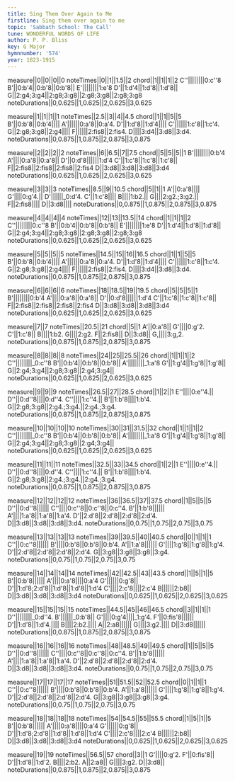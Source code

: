 ```yaml
---
title: Sing Them Over Again to Me
firstline: Sing them over again to me
topic: 'Sabbath School: The Call'
tune: WONDERFUL WORDS OF LIFE
author: P. P. Bliss
key: G Major
hymnnumber: '574'
year: 1823-1915
---
```

measure||0||0||0||0
noteTimes||0||1||1.5||2
chord||1||1||1||2
C''||||||||0:c''8
B'||0:b'4||0:b'8||0:b'8||
E'||||||||1:e'8
D'||1:d'4||1:d'8||1:d'8||
G||2:g4;3:g4||2:g8;3:g8||2:g8;3:g8||2:g8;3:g8
noteDurations||0,0.625||1,0.625||2,0.625||3,0.625

measure||1||1||1||1
noteTimes||2.5||3||4||4.5
chord||1||1||5||5
B'||0:b'8||0:b'4||||
A'||||||0:a'8||0:a'4.
D'||1:d'8||1:d'4||||
C'||||||1:c'8||1:c'4.
G||2:g8;3:g8||2:g4||||
F||||||2:fis8||2:fis4.
D||||3:d4||3:d8||3:d4.
noteDurations||0,0.875||1,0.875||2,0.875||3,0.875

measure||2||2||2||2
noteTimes||6||6.5||7||7.5
chord||5||5||5||1
B'||||||||0:b'4
A'||||0:a'8||0:a'8||
D'||0:d'8||||||1:d'4
C'||1:c'8||1:c'8||1:c'8||
F||2:fis8||2:fis8||2:fis8||2:fis4
D||3:d8||3:d8||3:d8||3:d4
noteDurations||0,0.625||1,0.625||2,0.625||3,0.625

measure||3||3||3
noteTimes||8.5||9||10.5
chord||5||1||1
A'||0:a'8||||
G'||||0:g'4.||
D'||||||_0:d'4.
C'||1:c'8||||
B||||1:b2.||
G||||2:g2.;3:g2.||
F||2:fis8||||
D||3:d8||||
noteDurations||0,0.875||1,0.875||2,0.875||3,0.875

measure||4||4||4||4
noteTimes||12||13||13.5||14
chord||1||1||1||2
C''||||||||0:c''8
B'||0:b'4||0:b'8||0:b'8||
E'||||||||1:e'8
D'||1:d'4||1:d'8||1:d'8||
G||2:g4;3:g4||2:g8;3:g8||2:g8;3:g8||2:g8;3:g8
noteDurations||0,0.625||1,0.625||2,0.625||3,0.625

measure||5||5||5||5
noteTimes||14.5||15||16||16.5
chord||1||1||5||5
B'||0:b'8||0:b'4||||
A'||||||0:a'8||0:a'4.
D'||1:d'8||1:d'4||||
C'||||||1:c'8||1:c'4.
G||2:g8;3:g8||2:g4||||
F||||||2:fis8||2:fis4.
D||||3:d4||3:d8||3:d4.
noteDurations||0,0.875||1,0.875||2,0.875||3,0.875

measure||6||6||6||6
noteTimes||18||18.5||19||19.5
chord||5||5||5||1
B'||||||||0:b'4
A'||||0:a'8||0:a'8||
D'||0:d'8||||||1:d'4
C'||1:c'8||1:c'8||1:c'8||
F||2:fis8||2:fis8||2:fis8||2:fis4
D||3:d8||3:d8||3:d8||3:d4
noteDurations||0,0.625||1,0.625||2,0.625||3,0.625

measure||7||7
noteTimes||20.5||21
chord||5||1
A'||0:a'8||
G'||||0:g'2.
C'||1:c'8||
B||||1:b2.
G||||2:g2.
F||2:fis8||
D||3:d8||
G,||||3:g,2.
noteDurations||0,0.875||1,0.875||2,0.875||3,0.875

measure||8||8||8||8
noteTimes||24||25||25.5||26
chord||1||1||1||2
C''||||||||_0:c''8
B'||0:b'4||0:b'8||0:b'8||
A'||||||||_1:a'8
G'||1:g'4||1:g'8||1:g'8||
G||2:g4;3:g4||2:g8;3:g8||2:g4;3:g4||
noteDurations||0,0.625||1,0.625||2,0.625||3,0.625

measure||9||9||9
noteTimes||26.5||27||28.5
chord||1||2||1
E''||||0:e''4.||
D''||0:d''8||||0:d''4.
C''||||1:c''4.||
B'||1:b'8||||1:b'4.
G||2:g8;3:g8||2:g4.;3:g4.||2:g4.;3:g4.
noteDurations||0,0.875||1,0.875||2,0.875||3,0.875

measure||10||10||10||10
noteTimes||30||31||31.5||32
chord||1||1||1||2
C''||||||||_0:c''8
B'||0:b'4||0:b'8||0:b'8||
A'||||||||_1:a'8
G'||1:g'4||1:g'8||1:g'8||
G||2:g4;3:g4||2:g8;3:g8||2:g4;3:g4||
noteDurations||0,0.625||1,0.625||2,0.625||3,0.625

measure||11||11||11
noteTimes||32.5||33||34.5
chord||1||2||1
E''||||0:e''4.||
D''||0:d''8||||0:d''4.
C''||||1:c''4.||
B'||1:b'8||||1:b'4.
G||2:g8;3:g8||2:g4.;3:g4.||2:g4.;3:g4.
noteDurations||0,0.875||1,0.875||2,0.875||3,0.875

measure||12||12||12||12
noteTimes||36||36.5||37||37.5
chord||1||5||5||5
D''||0:d''8||||||
C''||||0:c''8||0:c''8||0:c''4.
B'||1:b'8||||||
A'||||1:a'8||1:a'8||1:a'4.
D'||2:d'8||2:d'8||2:d'8||2:d'4.
D||3:d8||3:d8||3:d8||3:d4.
noteDurations||0,0.75||1,0.75||2,0.75||3,0.75

measure||13||13||13||13
noteTimes||39||39.5||40||40.5
chord||0||1||1||1
C''||0:c''8||||||
B'||||0:b'8||0:b'8||0:b'4.
A'||1:a'8||||||
G'||||1:g'8||1:g'8||1:g'4.
D'||2:d'8||2:d'8||2:d'8||2:d'4.
G||3:g8||3:g8||3:g8||3:g4.
noteDurations||0,0.75||1,0.75||2,0.75||3,0.75

measure||14||14||14||14
noteTimes||42||42.5||43||43.5
chord||1||5||1||5
B'||0:b'8||||||
A'||||0:a'8||||0:a'4
G'||||||0:g'8||
D'||1:d'8;2:d'8||1:d'8||1:d'8||1:d'4
C'||||2:c'8||||2:c'4
B||||||2:b8||
D||3:d8||3:d8||3:d8||3:d4
noteDurations||0,0.625||1,0.625||2,0.625||3,0.625

measure||15||15||15||15
noteTimes||44.5||45||46||46.5
chord||3||1||1||1
D''||||||||_0:d''4.
B'||||||_0:b'8||
G'||||0:g'4||||_1:g'4.
F'||0:fis'8||||||
D'||1:d'8||1:d'4.||||
B||||2:b2.||||
A||2:a8||||||
G||||3:g2.||||
D||3:d8||||||
noteDurations||0,0.875||1,0.875||2,0.875||3,0.875

measure||16||16||16||16
noteTimes||48||48.5||49||49.5
chord||1||5||5||5
D''||0:d''8||||||
C''||||0:c''8||0:c''8||0:c''4.
B'||1:b'8||||||
A'||||1:a'8||1:a'8||1:a'4.
D'||2:d'8||2:d'8||2:d'8||2:d'4.
D||3:d8||3:d8||3:d8||3:d4.
noteDurations||0,0.75||1,0.75||2,0.75||3,0.75

measure||17||17||17||17
noteTimes||51||51.5||52||52.5
chord||0||1||1||1
C''||0:c''8||||||
B'||||0:b'8||0:b'8||0:b'4.
A'||1:a'8||||||
G'||||1:g'8||1:g'8||1:g'4.
D'||2:d'8||2:d'8||2:d'8||2:d'4.
G||3:g8||3:g8||3:g8||3:g4.
noteDurations||0,0.75||1,0.75||2,0.75||3,0.75

measure||18||18||18||18
noteTimes||54||54.5||55||55.5
chord||1||5||1||5
B'||0:b'8||||||
A'||||0:a'8||||0:a'4
G'||||||0:g'8||
D'||1:d'8;2:d'8||1:d'8||1:d'8||1:d'4
C'||||2:c'8||||2:c'4
B||||||2:b8||
D||3:d8||3:d8||3:d8||3:d4
noteDurations||0,0.625||1,0.625||2,0.625||3,0.625

measure||19||19
noteTimes||56.5||57
chord||3||1
G'||||0:g'2.
F'||0:fis'8||
D'||1:d'8||1:d'2.
B||||2:b2.
A||2:a8||
G||||3:g2.
D||3:d8||
noteDurations||0,0.875||1,0.875||2,0.875||3,0.875

